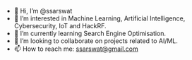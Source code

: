 - 👋 Hi, I’m @ssarswat
- 👀 I’m interested in Machine Learning, Artificial Intelligence, Cybersecurity, IoT and HackRF.
- 🌱 I’m currently learning Search Engine Optimisation.
- 💞️ I’m looking to collaborate on projects related to AI/ML.
- 📫 How to reach me: ssarswat@gmail.com

<!---
ssarswat/ssarswat is a ✨ special ✨ repository because its `README.md` (this file) appears on your GitHub profile.
You can click the Preview link to take a look at your changes.
--->
